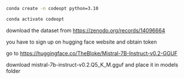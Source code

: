 ```bash
conda create -n codeopt python=3.10
```
```bash
conda activate codeopt
```

download the dataset from https://zenodo.org/records/14096664

you have to sign up on hugging face website and obtain token

go to
https://huggingface.co/TheBloke/Mistral-7B-Instruct-v0.2-GGUF

download mistral-7b-instruct-v0.2.Q5_K_M.gguf
and place it in models folder